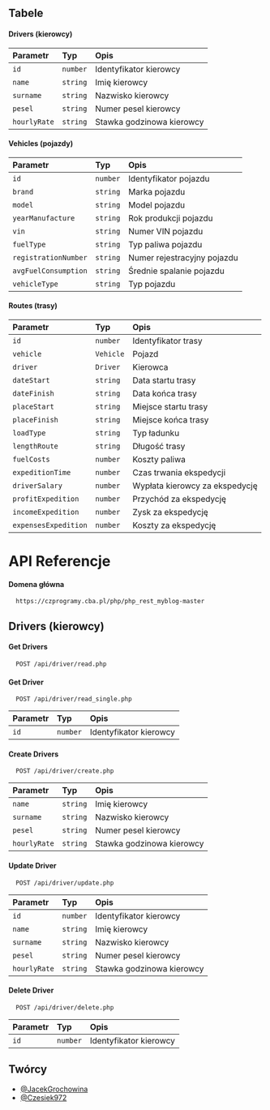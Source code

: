 ## Tabele

#### Drivers (kierowcy)

| Parametr     | Typ      | Opis                      |
| :----------- | :------- | :------------------------ |
| `id`         | `number` | Identyfikator kierowcy    |
| `name`       | `string` | Imię kierowcy             |
| `surname`    | `string` | Nazwisko kierowcy         |
| `pesel`      | `string` | Numer pesel kierowcy      |
| `hourlyRate` | `string` | Stawka godzinowa kierowcy |

#### Vehicles (pojazdy)

| Parametr             | Typ      | Opis                        |
| :------------------- | :------- | :-------------------------- |
| `id`                 | `number` | Identyfikator pojazdu       |
| `brand`              | `string` | Marka pojazdu               |
| `model`              | `string` | Model pojazdu               |
| `yearManufacture`    | `string` | Rok produkcji pojazdu       |
| `vin`                | `string` | Numer VIN pojazdu           |
| `fuelType`           | `string` | Typ paliwa pojazdu          |
| `registrationNumber` | `string` | Numer rejestracyjny pojazdu |
| `avgFuelConsumption` | `string` | Średnie spalanie pojazdu    |
| `vehicleType`        | `string` | Typ pojazdu                 |

#### Routes (trasy)

| Parametr             | Typ       | Opis                           |
| :------------------- | :-------- | :----------------------------- |
| `id`                 | `number`  | Identyfikator trasy            |
| `vehicle`            | `Vehicle` | Pojazd                         |
| `driver`             | `Driver`  | Kierowca                       |
| `dateStart`          | `string`  | Data startu trasy              |
| `dateFinish`         | `string`  | Data końca trasy               |
| `placeStart`         | `string`  | Miejsce startu trasy           |
| `placeFinish`        | `string`  | Miejsce końca trasy            |
| `loadType`           | `string`  | Typ ładunku                    |
| `lengthRoute`        | `string`  | Długość trasy                  |
| `fuelCosts`          | `number`  | Koszty paliwa                  |
| `expeditionTime`     | `number`  | Czas trwania ekspedycji        |
| `driverSalary`       | `number`  | Wypłata kierowcy za ekspedycję |
| `profitExpedition`   | `number`  | Przychód za ekspedycję         |
| `incomeExpedition`   | `number`  | Zysk za ekspedycję             |
| `expensesExpedition` | `number`  | Koszty za ekspedycję           |

# API Referencje

#### Domena główna

```http
  https://czprogramy.cba.pl/php/php_rest_myblog-master
```

## Drivers (kierowcy)

#### Get Drivers

```http
  POST /api/driver/read.php
```

#### Get Driver

```http
  POST /api/driver/read_single.php
```

| Parametr | Typ      | Opis                   |
| :------- | :------- | :--------------------- |
| `id`     | `number` | Identyfikator kierowcy |

#### Create Drivers

```http
  POST /api/driver/create.php
```

| Parametr     | Typ      | Opis                      |
| :----------- | :------- | :------------------------ |
| `name`       | `string` | Imię kierowcy             |
| `surname`    | `string` | Nazwisko kierowcy         |
| `pesel`      | `string` | Numer pesel kierowcy      |
| `hourlyRate` | `string` | Stawka godzinowa kierowcy |

#### Update Driver

```http
  POST /api/driver/update.php
```

| Parametr     | Typ      | Opis                      |
| :----------- | :------- | :------------------------ |
| `id`         | `number` | Identyfikator kierowcy    |
| `name`       | `string` | Imię kierowcy             |
| `surname`    | `string` | Nazwisko kierowcy         |
| `pesel`      | `string` | Numer pesel kierowcy      |
| `hourlyRate` | `string` | Stawka godzinowa kierowcy |

#### Delete Driver

```http
  POST /api/driver/delete.php
```

| Parametr | Typ      | Opis                   |
| :------- | :------- | :--------------------- |
| `id`     | `number` | Identyfikator kierowcy |

## Twórcy

- [@JacekGrochowina](https://github.com/JacekGrochowina)
- [@Czesiek972](https://github.com/Czesiek972)

